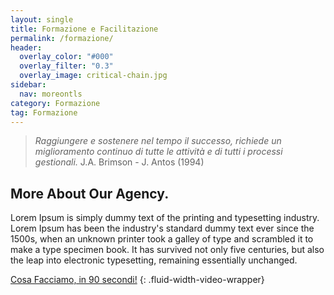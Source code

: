 ```yaml
---
layout: single
title: Formazione e Facilitazione
permalink: /formazione/
header:
  overlay_color: "#000"
  overlay_filter: "0.3"
  overlay_image: critical-chain.jpg
sidebar: 
  nav: moreontls
category: Formazione
tag: Formazione
---
```


>*Raggiungere e sostenere nel tempo il successo, richiede un miglioramento continuo di tutte le attività e di tutti i processi gestionali.*
> J.A. Brimson - J. Antos (1994)
	
## More About Our Agency.

Lorem Ipsum is simply dummy text of the printing and typesetting industry. Lorem Ipsum has been the industry's standard dummy text ever since the 1500s, when an unknown printer took a galley of type and scrambled it to make a type specimen book. It has survived not only five centuries, but also the leap into electronic typesetting, remaining essentially unchanged.

[Cosa Facciamo, in 90 secondi!](http://player.vimeo.com/video/136204836)
{: .fluid-width-video-wrapper}